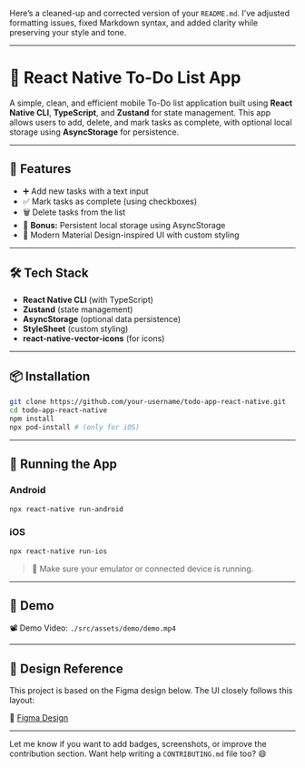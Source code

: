 Here’s a cleaned-up and corrected version of your `README.md`. I’ve adjusted formatting issues, fixed Markdown syntax, and added clarity while preserving your style and tone.

---

# 📝 React Native To-Do List App

A simple, clean, and efficient mobile To-Do list application built using **React Native CLI**, **TypeScript**, and **Zustand** for state management. This app allows users to add, delete, and mark tasks as complete, with optional local storage using **AsyncStorage** for persistence.

---

## 📱 Features

- ➕ Add new tasks with a text input
- ✅ Mark tasks as complete (using checkboxes)
- 🗑️ Delete tasks from the list
- 💾 **Bonus:** Persistent local storage using AsyncStorage
- 💅 Modern Material Design-inspired UI with custom styling

---

## 🛠️ Tech Stack

- **React Native CLI** (with TypeScript)
- **Zustand** (state management)
- **AsyncStorage** (optional data persistence)
- **StyleSheet** (custom styling)
- **react-native-vector-icons** (for icons)

---

## 📦 Installation

```bash
git clone https://github.com/your-username/todo-app-react-native.git
cd todo-app-react-native
npm install
npx pod-install # (only for iOS)
```

---

## 🚀 Running the App

### Android

```bash
npx react-native run-android
```

### iOS

```bash
npx react-native run-ios
```

> 📱 Make sure your emulator or connected device is running.

---

## 🧪 Demo

📽️ Demo Video: `./src/assets/demo/demo.mp4`

---

## 🎨 Design Reference

This project is based on the Figma design below. The UI closely follows this layout:

🔗 [Figma Design](https://www.figma.com/design/HCZyEIWzvyEla3P5cV4Fk5/todo-app-react-native?node-id=0-1&p=f&t=cXxkpfgVc7vOcv0d-0)

---

Let me know if you want to add badges, screenshots, or improve the contribution section. Want help writing a `CONTRIBUTING.md` file too? 😄